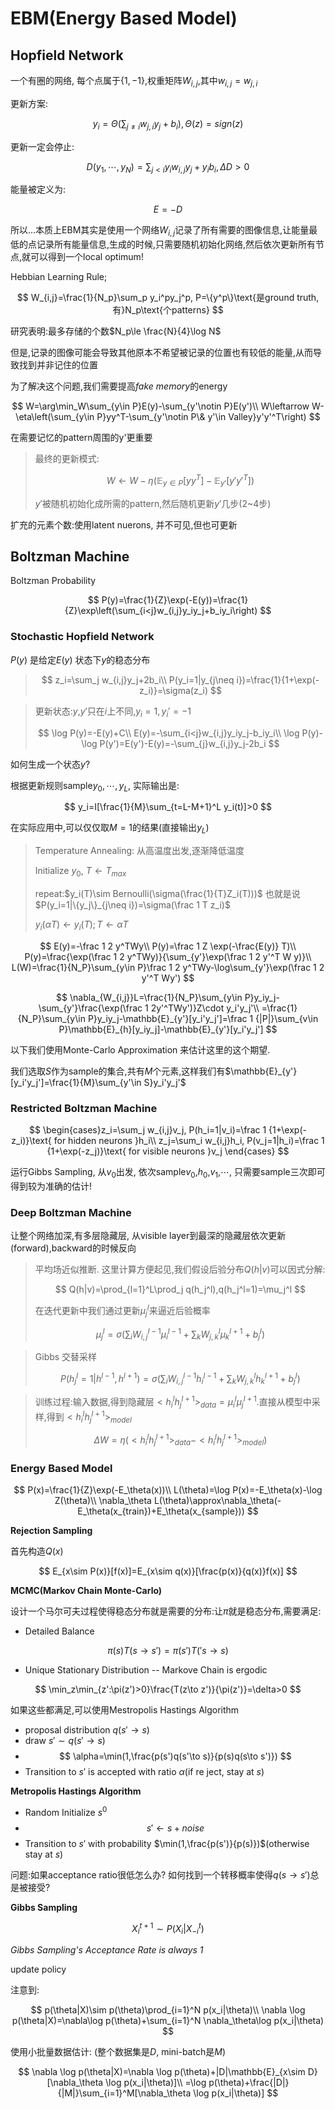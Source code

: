 # EBM(Energy Based Model)

## Hopfield Network

一个有圈的网络, 每个点属于$\{1,-1\}$,权重矩阵$W_{i,j}$,其中$w_{i,j}=w_{j,i}$

更新方案:

$$
y_i=\Theta\left(\sum_{j\neq i}w_{j,i}y_j+b_i\right),\Theta(z)=sign(z)
$$

更新一定会停止:

$$
D(y_1,\cdots,y_N)=\sum_{j<i}y_iw_{i,j}y_j+y_ib_i,\Delta D>0
$$

能量被定义为:

$$
E=-D
$$

所以...本质上EBM其实是使用一个网络$W_{i,j}$记录了所有需要的图像信息,让能量最低的点记录所有能量信息,生成的时候,只需要随机初始化网络,然后依次更新所有节点,就可以得到一个local optimum!

Hebbian Learning Rule;

$$
W_{i,j}=\frac{1}{N_p}\sum_p y_i^py_j^p, P=\{y^p\}\text{是ground truth, 有}N_p\text{个patterns}
$$

 研究表明:最多存储的个数$N_p\le \frac{N}{4}\log N$

但是,记录的图像可能会导致其他原本不希望被记录的位置也有较低的能量,从而导致找到并非记住的位置

为了解决这个问题,我们需要提高*fake memory*的energy

$$
W=\arg\min_W\sum_{y\in P}E(y)-\sum_{y'\notin P}E(y')\\
W\leftarrow W-\eta\left(\sum_{y\in P}yy^T-\sum_{y'\notin P\& y'\in Valley}y'y'^T\right)
$$

在需要记忆的pattern周围的y'更重要

> 最终的更新模式:
>
> $$
> W\leftarrow W-\eta\left(\mathbb{E}_{y\in P}[yy^T]-\mathbb{E}_{y'}[y'y'^T]\right)
> $$
>
> $y'$被随机初始化成所需的pattern,然后随机更新$y'$几步(2~4步)

扩充的元素个数:使用latent nuerons, 并不可见,但也可更新

## Boltzman Machine

Boltzman Probability

$$
P(y)=\frac{1}{Z}\exp(-E(y))=\frac{1}{Z}\exp\left(\sum_{i<j}w_{i,j}y_iy_j+b_iy_i\right)
$$

### Stochastic Hopfield Network

$P(y)$ 是给定$E(y)$ 状态下$y$的稳态分布

> $$
> z_i=\sum_j w_{i,j}y_j+2b_i\\
> P(y_i=1|y_{j\neq i})=\frac{1}{1+\exp(-z_i)}=\sigma(z_i)
> $$

> 更新状态:$y$,$y'$只在$i$上不同,$y_i=1,y_i'=-1$
>
> $$
> \log P(y)=-E(y)+C\\
> E(y)=-\sum_{i<j}w_{i,j}y_iy_j-b_iy_i\\
> \log P(y)-\log P(y')=E(y')-E(y)=-\sum_{j}w_{i,j}y_j-2b_i
> $$

如何生成一个状态$y$?

根据更新规则sample$y_0,\cdots,y_L$, 实际输出是:

$$
y_i=I[\frac{1}{M}\sum_{t=L-M+1}^L y_i(t)]>0
$$

在实际应用中,可以仅仅取$M=1$的结果(直接输出$y_L$)

> Temperature Annealing: 从高温度出发,逐渐降低温度
>
> Initialize $y_0$, $T\leftarrow T_{max}$
>
> repeat:$y_i(T)\sim Bernoulli(\sigma(\frac{1}{T}Z_i(T)))$ 也就是说$P(y_i=1|\{y_j\}_{j\neq i})=\sigma(\frac 1 T z_i)$
>
> $y_i(\alpha T)\leftarrow y_i(T); T\leftarrow \alpha T$

$$
E(y)=-\frac 1 2 y^TWy\\
P(y)=\frac 1 Z \exp(-\frac{E(y)} T)\\
P(y)=\frac{\exp(\frac 1 2 y^TWy)}{\sum_{y'}\exp(\frac 1 2 y'^T W y)}\\
L(W)=\frac{1}{N_P}\sum_{y\in P}\frac 1 2 y^TWy-\log\sum_{y'}\exp(\frac 1 2 y'^T Wy')
$$

$$
\nabla_{W_{i,j}}L=\frac{1}{N_P}\sum_{y\in P}y_iy_j-\sum_{y'}\frac{\exp(\frac 1 2y'^TWy')}Z\cdot y_i'y_j'\\
=\frac{1}{N_P}\sum_{y\in P}y_iy_j-\mathbb{E}_{y'}[y_i'y_j']=\frac 1 {|P|}\sum_{v\in P}\mathbb{E}_{h}[y_iy_j]-\mathbb{E}_{y'}[y_i'y_j']
$$

以下我们使用Monte-Carlo Approximation 来估计这里的这个期望.

我们选取$S$作为sample的集合,共有$M$个元素,这样我们有$\mathbb{E}_{y'}[y_i'y_j']=\frac{1}{M}\sum_{y'\in S}y_i'y_j'$

### Restricted Boltzman Machine

$$
\begin{cases}z_i=\sum_j w_{i,j}v_j, P(h_i=1|v_i)=\frac 1 {1+\exp(-z_i)}\text{ for hidden neurons }h_i\\
z_j=\sum_i w_{i,j}h_i, P(v_j=1|h_i)=\frac 1 {1+\exp(-z_j)}\text{ for visible neurons }v_j  
\end{cases}
$$

运行Gibbs Sampling, 从$v_0$出发, 依次sample$v_0$,$h_0$,$v_1$,$\cdots$, 只需要sample三次即可得到较为准确的估计!

### Deep Boltzman Machine

让整个网络加深,有多层隐藏层, 从visible layer到最深的隐藏层依次更新(forward),backward的时候反向

> 平均场近似推断. 这里计算方便起见,我们假设后验分布$Q(h|v)$可以因式分解:
>
> $$
> Q(h|v)=\prod_{l=1}^L\prod_j q(h_j^l),q(h_j^l=1)=\mu_j^l
> $$
>
> 在迭代更新中我们通过更新$\mu_j^l$来逼近后验概率
>
> $$
> \mu_j^l=\sigma\left(\sum_iW_{i,j}^{l-1}\mu_i^{l-1}+\sum_kW_{j,k}^l\mu_k^{l+1}+b_j^l\right)
> $$

> Gibbs 交替采样
>
> $$
> P(h_j^l=1|h^{l-1},h^{l+1})=\sigma\left(\sum_i W_{i,j}^{l-1}h_i^{l-1}+\sum_kW_{j,k}^{l}h_{k}^{l+1}+b_j^l\right)
> $$

> 训练过程:输入数据,得到隐藏层$< h_i^lh_j^{l+1}>_{data}=\mu_i^l\mu_j^{l+1}$.直接从模型中采样,得到$<h_i^lh_j^{l+1}>_{model}$
>
> $$
> \Delta W=\eta\left(<h_i^lh_j^{l+1}>_{data}-<h_i^lh_j^{l+1}>_{model}\right)
> $$

### Energy Based Model

$$
P(x)=\frac{1}{Z}\exp(-E_\theta(x))\\
L(\theta)=\log P(x)=-E_\theta(x)-\log Z(\theta)\\
\nabla_\theta L(\theta)\approx\nabla_\theta(-E_\theta(x_{train})+E_\theta(x_{sample}))
$$

**Rejection Sampling**

首先构造$Q(x)$

$$
E_{x\sim P(x)}[f(x)]=E_{x\sim q(x)}[\frac{p(x)}{q(x)}f(x)]
$$

**MCMC(Markov Chain Monte-Carlo)**

设计一个马尔可夫过程使得稳态分布就是需要的分布:让$\pi$就是稳态分布,需要满足:

* Detailed Balance

$$
\pi(s)T(s\to s')=\pi(s')T('s\to s)
$$

* Unique Stationary Distribution -- Markove Chain is ergodic

$$
\min_z\min_{z':\pi(z')>0}\frac{T(z\to z')}{\pi(z')}=\delta>0
$$

如果这些都满足,可以使用Mestropolis Hastings Algorithm

* proposal distribution $q(s'\to s)$
* draw $s'\sim q(s'\to s)$
* $$
  \alpha=\min(1,\frac{p(s')q(s'\to s)}{p(s)q(s\to s')})
  $$
* Transition to $s'$ is accepted with ratio $\alpha$(if re ject, stay at $s$)

**Metropolis Hastings Algorithm**

* Random Initialize $s^0$
* $$
  s'\leftarrow s+noise
  $$
* Transition to $s'$ with probability $\min(1,\frac{p(s')}{p(s)})$(otherwise stay at $s$)

问题:如果acceptance ratio很低怎么办? 如何找到一个转移概率使得$q(s\to s')$总是被接受?

**Gibbs Sampling**

$$
X_i^{t+1}\sim P(X_i|X_{-i}^t)
$$

*Gibbs Sampling's Acceptance Rate is always 1*

update policy

注意到:

$$
p(\theta|X)\sim p(\theta)\prod_{i=1}^N p(x_i|\theta)\\
\nabla \log p(\theta|X)=\nabla\log p(\theta)+\sum_{i=1}^N \nabla_\theta\log p(x_i|\theta)
$$

使用小批量数据估计: (整个数据集是$D$, mini-batch是$M$)

$$
\nabla \log p(\theta|X)=\nabla \log p(\theta)+|D|\mathbb{E}_{x\sim D}[\nabla_\theta \log p(x_i|\theta)]\\
=\log p(\theta)+\frac{|D|}{|M|}\sum_{i=1}^M[\nabla_\theta \log p(x_i|\theta)]
$$
